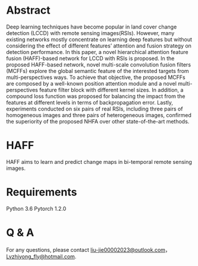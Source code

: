 # Abstract
Deep learning techniques have become popular in land cover change detection (LCCD) with remote sensing images(RSIs). However, many existing networks mostly concentrate on learning deep features but without considering the effect of different features’ attention and fusion strategy on detection performance. In this paper, a novel hierarchical attention feature fusion (HAFF)-based network for LCCD with RSIs is proposed. In the proposed HAFF-based network, novel multi-scale convolution fusion filters (MCFFs) explore the global semantic feature of the interested targets from multi-perspectives ways. To achieve that objective, the proposed MCFFs are composed by a well-known position attention module and a novel multi-perspectives feature filter block with different kernel sizes. In addition, a compound loss function was proposed for balancing the impact from the features at different levels in terms of backpropagation error. Lastly, experiments conducted on six pairs of real RSIs, including three pairs of homogeneous images and three pairs of heterogeneous images, confirmed the superiority of the proposed NHFA over other state-of-the-art methods.
# HAFF
HAFF aims to learn and predict change maps in bi-temporal remote sensing images.
# Requirements
Python 3.6
Pytorch 1.2.0
# Q & A
For any questions, please contact  liu-jie00002023@outlook.com，Lvzhiyong_fly@hotmail.com.
